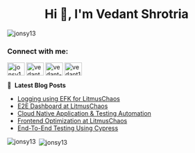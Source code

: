 <h1 align="center">Hi 👋, I'm Vedant Shrotria</h1>
<p align="left"> <img src="https://komarev.com/ghpvc/?username=jonsy13&label=Profile%20views&color=0e75b6&style=flat" alt="jonsy13" /> </p>

<h3 align="left">Connect with me:</h3>
<p align="left">
<a href="https://dev.to/jonsy13" target="blank"><img align="center" src="https://raw.githubusercontent.com/rahuldkjain/github-profile-readme-generator/master/src/images/icons/Social/devto.svg" alt="jonsy13" height="30" width="40" /></a>
<a href="https://twitter.com/vedantshrotria" target="blank"><img align="center" src="https://raw.githubusercontent.com/rahuldkjain/github-profile-readme-generator/master/src/images/icons/Social/twitter.svg" alt="vedantshrotria" height="30" width="40" /></a>
<a href="https://linkedin.com/in/vedant-shrotria-09a0ab188" target="blank"><img align="center" src="https://raw.githubusercontent.com/rahuldkjain/github-profile-readme-generator/master/src/images/icons/Social/linked-in-alt.svg" alt="vedant-shrotria-09a0ab188" height="30" width="40" /></a>
<a href="https://www.hackerrank.com/vedant13111998" target="blank"><img align="center" src="https://raw.githubusercontent.com/rahuldkjain/github-profile-readme-generator/master/src/images/icons/Social/hackerrank.svg" alt="vedant13111998" height="30" width="40" /></a>
</p>

📕 &nbsp;**Latest Blog Posts**
<!-- BLOG-POST-LIST:START -->
- [Logging using EFK for LitmusChaos](https://medium.com/@vedant13111998/logging-using-efk-for-litmuschaos-efaffecae7d6)
- [E2E Dashboard at LitmusChaos](https://medium.com/@vedant13111998/e2e-dashboard-at-litmuschaos-90af98e0a721)
- [Cloud Native Application & Testing Automation](https://medium.com/@vedant13111998/cloud-native-application-testing-automation-c986bbd84b28)
- [Frontend Optimization at LitmusChaos](https://medium.com/@vedant13111998/frontend-optimization-at-litmuschaos-2fc839911436)
- [End-To-End Testing Using Cypress](https://dev.to/litmus-chaos/cypress-end-to-end-testing-and-experience-cn4)
<!-- BLOG-POST-LIST:END -->


<p><img align="left" src="https://github-readme-stats.vercel.app/api/top-langs?username=jonsy13&show_icons=true&locale=en&layout=compact" alt="jonsy13" /></p>

&nbsp;<img align="center" src="https://github-readme-stats.vercel.app/api?username=jonsy13&show_icons=true&locale=en&count_private=true&include_all_commits=true" alt="jonsy13" />


